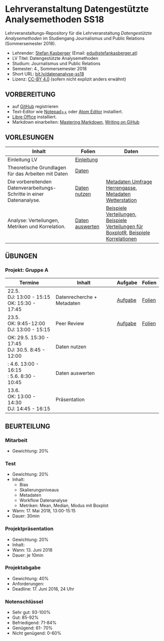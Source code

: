 # Lehrveranstaltung Datengestützte Analysemethoden SS18

Lehrveranstaltungs-Repository für die Lehrveranstaltung *Datengestützte Analysemethoden* im Studiengang Journalismus und Public Relations (Sommersemester 2018).

* Lehrender: [Stefan Kasberger](http://stefankasberger.at) (Email: edu@stefankasberger.at)
* LV Titel: Datengestützte Analysemethoden
* Studium: Journalismus und Public Relations
* Semester: 4., Sommersemester 2018
* Short URL: [bit.ly/datenanalyse-ss18](http://bit.ly/datenanalyse-ss18)
* Lizenz: [CC-BY 4.0](https://creativecommons.org/licenses/by/4.0/) (sofern nicht explizit anders erwähnt)

## VORBEREITUNG

* auf [GitHub](https://github.com) registrieren
* Text-Editor wie [Notepad++](https://notepad-plus-plus.org/) oder [Atom Editor](https://atom.io/) installiert.
* [Libre Office](https://de.libreoffice.org/) installiert.
* Markdown einarbeiten: [Mastering Markdown](https://guides.github.com/features/mastering-markdown/), [Writing on GiHub](https://help.github.com/categories/writing-on-github/)

## VORLESUNGEN

| Inhalt        | Folien | Daten |
|---------------|--------|--------|
| Einleitung LV | [Einleitung](vorlesung/slides_1-einleitung.pdf) |  |
| Theoretische Grundlagen für das Arbeiten mit Daten | [Daten](vorlesung/slides_2-daten.pdf) |  |
| Die vorbereitenden Datenverarbeitungs-Schritte in einer Datenanalyse. | [Daten nutzen](vorlesung/slides_3-daten-nutzen.pdf) | [Metadaten Umfrage Herrengasse](data/theorie/metadata_umfrage-herrengasse.json), [Metadaten Wetterstation](data/theorie/metdata_wetterstation.json) |
| Analyse: Verteilungen, Metriken und Korrelation. | [Daten auswerten](vorlesung/slides_4-daten-auswerten.pdf) | [Beispiele Verteilungen](data/theorie/statistik_beispiele.ods), [Beispiele Verteilungen für BoxplotR](data/theorie/distributions.csv), [Beispiele Korrelationen](data/theorie/korellation_beispiele.ods)|

## ÜBUNGEN

### Projekt: Gruppe A ###

| Termine | Inhalt | Aufgabe | Folien |
|---------|--------|---------|--------|
| 22.5.  <br> DJ: 13:00 - 15:15 <br> OK: 15:30 - 17:45 | Datenrecherche + Metadaten | [Aufgabe](uebung/UE_1-daten.md) | [Folien](uebung/slides_aufgabe-1.pdf) |
| 23.5.<br>OK: 9:45-12:00<br>DJ: 13:00 - 15:15 | Peer Review | [Aufgabe](uebung/UE_2-review.md) | [Folien](uebung/slides_aufgabe-2.pdf) |
| OK: 29.5. 15:30 - 17:45<br>DJ: 30.5. 8:45 - 12:00 | Daten nutzen |  |  |
| : 4.6. 13:00 - 16:15<br>: 5.6. 8:30 - 10:45 | Daten auswerten |  |  |
| 13.6.<br>OK: 13:00 - 14:30<br>DJ: 14:45 - 16:15 | Präsentation |  |  |

## BEURTEILUNG

### Mitarbeit

* Gewichtung: 20%

### Test

* Gewichtung: 20%
* Inhalt:
    * Bias
    * Skalierungsniveaus
    * Metadaten
    * Workflow Datenanalyse
    * Metriken: Mean, Median, Modus mit Boxplot
* Wann: 17. Mai 2018, 13:00-15:15
* Dauer: 30min

### Projektpräsentation

* Gewichtung: 20%
* Inhalt:
* Wann: 13. Juni 2018
* Dauer: je 10min

### Projektabgabe

* Gewichtung: 40%
* Anforderungen:
* Deadline: 17. Juni 2018, 24 Uhr

### Notenschlüssel

* Sehr gut: 93-100%
* Gut: 85-92%
* Befriedigend: 71-84%
* Genügend: 61- 70%
* Nicht genügend: 0-60%
